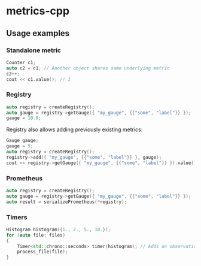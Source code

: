 # metrics-cpp

## Usage examples

### Standalone metric

```cpp
Counter c1;
auto c2 = c1; // Another object shares same underlying metric
c2++;
cout << c1.value(); // 1
```

### Registry

```cpp
auto registry = createRegistry();
auto gauge = registry->getGauge({ "my_gauge", {{"some", "label"}} });
gauge = 10.0;
```
Registry also allows adding previously existing metrics:
```cpp
Gauge gauge;
gauge = 5;
auto registry = createRegistry();
registry->add({ "my_gauge", {{"some", "label"}} }, gauge);
cout << registry->getGauge({ "my_gauge", {{"some", "label"}} }).value(); // 5
```

### Prometheus

```cpp
auto registry = createRegistry();
auto gauge = registry->getGauge({ "my_gauge", {{"some", "label"}} });
auto result = serializePrometheus(*registry);
```

### Timers

```cpp
Histogram histogram({1., 2., 5., 10.});
for (auto file: files)
{
    Timer<std::chrono::seconds> timer(histogram); // Adds an observation to the histogram on scope exit
    process_file(file);
}
```
